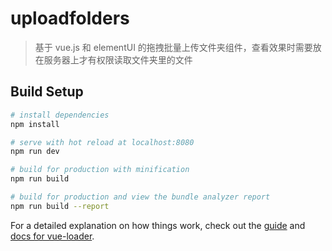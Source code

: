 # uploadfolders

> 基于 vue.js 和 elementUI 的拖拽批量上传文件夹组件，查看效果时需要放在服务器上才有权限读取文件夹里的文件

## Build Setup

``` bash
# install dependencies
npm install

# serve with hot reload at localhost:8080
npm run dev

# build for production with minification
npm run build

# build for production and view the bundle analyzer report
npm run build --report
```

For a detailed explanation on how things work, check out the [guide](http://vuejs-templates.github.io/webpack/) and [docs for vue-loader](http://vuejs.github.io/vue-loader).
